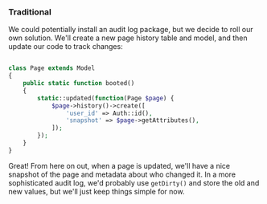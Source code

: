 ### Traditional

We could potentially install an audit log package, but we decide to
roll our own solution. We'll create a new page history table and model,
and then update our code to track changes:

```php

class Page extends Model
{
    public static function booted()
    {
        static::updated(function(Page $page) {
            $page->history()->create([
                'user_id' => Auth::id(),
                'snapshot' => $page->getAttributes(),
            ]);
        });
    }
}
```

Great! From here on out, when a page is updated, we'll have a nice 
snapshot of the page and metadata about who changed it. In a more
sophisticated audit log, we'd probably use `getDirty()` and store
the old and new values, but we'll just keep things simple for now.
